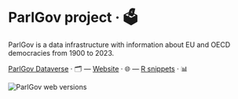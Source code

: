 # ParlGov project · 🗳️

ParlGov is a data infrastructure with information about EU and OECD democracies
from 1900 to 2023.

[ParlGov Dataverse](https://dataverse.harvard.edu/dataverse/parlgov)
· 🗂️ —
[Website](https://parlgov.fly.dev)
· 🌐 —
[R snippets](https://github.com/hdigital/parlgov-snippets)
· 📊

![ParlGov web versions](/images/parlgov-web-versions.png)

